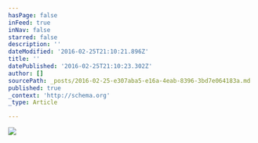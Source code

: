 ```yaml
---
hasPage: false
inFeed: true
inNav: false
starred: false
description: ''
dateModified: '2016-02-25T21:10:21.896Z'
title: ''
datePublished: '2016-02-25T21:10:23.302Z'
author: []
sourcePath: _posts/2016-02-25-e307aba5-e16a-4eab-8396-3bd7e064183a.md
published: true
_context: 'http://schema.org'
_type: Article

---
```

![](https://the-grid-user-content.s3-us-west-2.amazonaws.com/4657c05c-65c8-4780-9753-56c0d5dedebf.jpg)